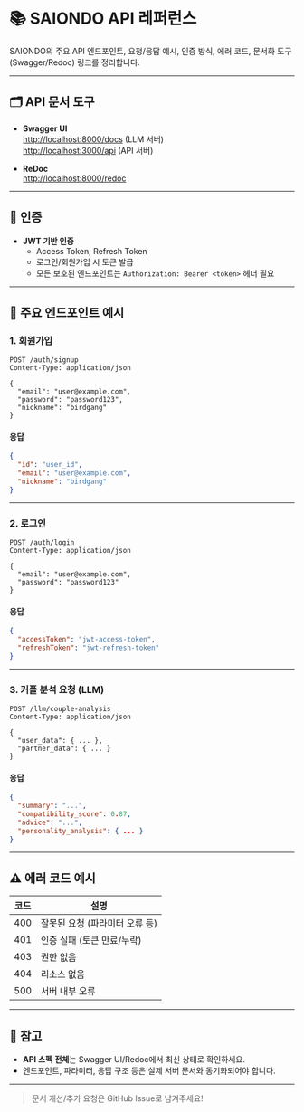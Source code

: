 # 📚 SAIONDO API 레퍼런스

SAIONDO의 주요 API 엔드포인트, 요청/응답 예시, 인증 방식, 에러 코드, 문서화 도구(Swagger/Redoc) 링크를 정리합니다.

---

## 🗂️ API 문서 도구

- **Swagger UI**  
  [http://localhost:8000/docs](http://localhost:8000/docs) (LLM 서버)  
  [http://localhost:3000/api](http://localhost:3000/api) (API 서버)

- **ReDoc**  
  [http://localhost:8000/redoc](http://localhost:8000/redoc)

---

## 🔑 인증

- **JWT 기반 인증**  
  - Access Token, Refresh Token
  - 로그인/회원가입 시 토큰 발급
  - 모든 보호된 엔드포인트는 `Authorization: Bearer <token>` 헤더 필요

---

## 📝 주요 엔드포인트 예시

### 1. 회원가입

```http
POST /auth/signup
Content-Type: application/json

{
  "email": "user@example.com",
  "password": "password123",
  "nickname": "birdgang"
}
```

#### 응답
```json
{
  "id": "user_id",
  "email": "user@example.com",
  "nickname": "birdgang"
}
```

---

### 2. 로그인

```http
POST /auth/login
Content-Type: application/json

{
  "email": "user@example.com",
  "password": "password123"
}
```

#### 응답
```json
{
  "accessToken": "jwt-access-token",
  "refreshToken": "jwt-refresh-token"
}
```

---

### 3. 커플 분석 요청 (LLM)

```http
POST /llm/couple-analysis
Content-Type: application/json

{
  "user_data": { ... },
  "partner_data": { ... }
}
```

#### 응답
```json
{
  "summary": "...",
  "compatibility_score": 0.87,
  "advice": "...",
  "personality_analysis": { ... }
}
```

---

## ⚠️ 에러 코드 예시

| 코드 | 설명 |
|------|------|
| 400  | 잘못된 요청 (파라미터 오류 등) |
| 401  | 인증 실패 (토큰 만료/누락) |
| 403  | 권한 없음 |
| 404  | 리소스 없음 |
| 500  | 서버 내부 오류 |

---

## 📌 참고

- **API 스펙 전체**는 Swagger UI/Redoc에서 최신 상태로 확인하세요.
- 엔드포인트, 파라미터, 응답 구조 등은 실제 서버 문서와 동기화되어야 합니다.

---

> 문서 개선/추가 요청은 GitHub Issue로 남겨주세요!

